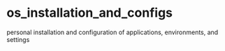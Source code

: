 # os_installation_and_configs
personal installation and configuration of applications, environments, and settings 
